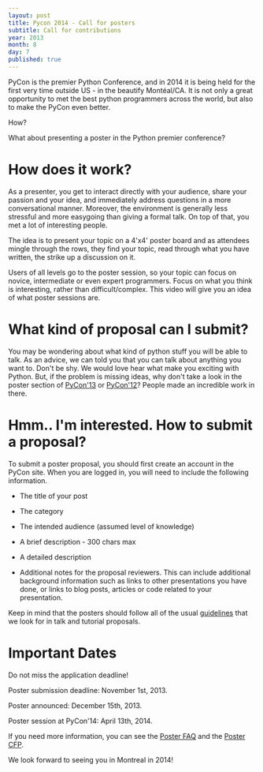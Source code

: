 ```yaml
---
layout: post
title: Pycon 2014 - Call for posters
subtitle: Call for contributions
year: 2013
month: 8
day: 7
published: true
---
```


PyCon is the premier Python Conference, and in 2014 it is being held for the first very time outside US - in the beautify Montéal/CA. It is not only a great opportunity to met the best python programmers across the world, but also to make the PyCon even better.

How?

What about presenting a poster in the Python premier conference?

# How does it work? #

As a presenter, you get to interact directly with your audience, share your passion and your idea, and immediately address questions in a more conversational manner. Moreover, the environment is generally less stressful and more easygoing than giving a formal talk. On top of that, you met a lot of interesting people.

The idea is to present your topic on a 4'x4' poster board and as attendees mingle through the rows, they find your topic, read through what you have written, the strike up a discussion on it.

Users of all levels go to the poster session, so your topic can focus on novice, intermediate or even expert programmers. Focus on what you think is interesting, rather than difficult/complex. This video will give you an idea of what poster sessions are.

# What kind of proposal can I submit? #

You may be wondering about what kind of python stuff you will be able to talk. As an advice, we can told you that you can talk about anything you want to. Don't be shy. We would love hear what make you exciting with Python. But, if the problem is missing ideas, why don't take a look in the poster section of [PyCon'13](https://us.pycon.org/2013/schedule/posters/list/) or [PyCon'12](https://us.pycon.org/2012/schedule/lists/posters/)? People made an incredible work in there.

# Hmm.. I'm interested. How to submit a proposal?

To submit a poster proposal, you should first create an account in the PyCon site. When you are logged in, you will need to include the following information.

- The title of your post

- The category

- The intended audience (assumed level of knowledge)

- A brief description - 300 chars max

- A detailed description

- Additional notes for the proposal reviewers. This can include additional background information such as links to other presentations you have done, or links to blog posts, articles or code related to your presentation.

Keep in mind that the posters should follow all of the usual [guidelines](http://us.pycon.org/2014/speaking/proposal_advice/) that we look for in talk and tutorial proposals.

# Important Dates

Do not miss the application deadline!

Poster submission deadline: November 1st, 2013.

Poster announced: December 15th, 2013.

Poster session at PyCon'14: April 13th, 2014.

If you need more information, you can see the [Poster FAQ](http://us.pycon.org/2014/posters/faq/) and the [Poster CFP](https://us.pycon.org/2014/posters/).

We look forward to seeing you in Montreal in 2014!
